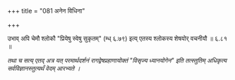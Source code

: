 +++
title = "081 अनेन विधिना"

+++

उभाव् अपि चेमौ श्लोकौ "प्रियेषु स्वेषु सुकृतम्" (म्ध् ६.७९) इत्य् एतस्य श्लोकस्य शेषयोर् वचनीयौ ॥ ६.८१ ॥

_तथा च सत्य् एतद् अत्र यत् परमार्थदर्शनं रागद्वेषप्रहाणायोक्तं "विसृज्य ध्यानयोगेन" इति तत्स्तुतिम् अधिकृत्य सर्वविज्ञानस्तुत्यर्थं वेदम् आरभ्यते ।_